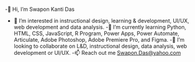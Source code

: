 -👋 Hi, I’m Swapon Kanti Das
- 👀 I’m interested in instructional design, learning & development, UI/UX, web development and data analysis.
-🌱 I’m currently learning Python, HTML, CSS, JavaScript, R Program, Power Apps, Power Automate, Articulate, Adobe Photoshop, Adobe Premiere Pro, and Figma.
-💞️ I’m looking to collaborate on L&D, instructional design, data analysis, web development or UI/UX. 
-📫 Reach out me Swapon.Das@yahoo.com

<!---
swapon1/swapon1 is a ✨ special ✨ repository because its `README.md` (this file) appears on your GitHub profile.
You can click the Preview link to take a look at your changes.
--->
